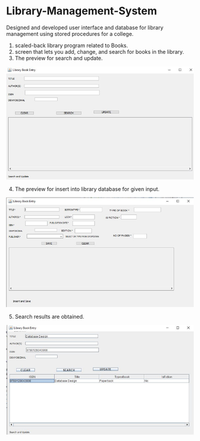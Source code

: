 # Library-Management-System
Designed and developed user interface and database for library management using stored procedures for a college. 

1. scaled-back library program related to Books.
2. screen that lets you add, change, and search for books in the library.
3. The preview for search and update.

![myimage-alt-tag](https://github.com/srirvali33/Library-Management-System/blob/master/serach%20n%20update.JPG)

4. The preview for insert into library database for given input.

![myimage-alt-tag](https://github.com/srirvali33/Library-Management-System/blob/master/Insert%20toDB.JPG)

5. Search results are obtained.

![myimage-alt-tag](https://github.com/srirvali33/Library-Management-System/blob/master/searchresults.JPG)




